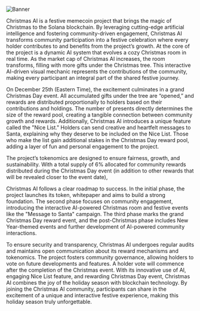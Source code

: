 ![Banner](https://github.com/user-attachments/assets/2f98b52f-09fe-4045-9341-7f5b4877bee4)

Christmas AI is a festive memecoin project that brings the magic of Christmas to the Solana blockchain. By leveraging cutting-edge artificial intelligence and fostering community-driven engagement, Christmas AI transforms community participation into a festive celebration where every holder contributes to and benefits from the project’s growth. At the core of the project is a dynamic AI system that evolves a cozy Christmas room in real time. As the market cap of Christmas AI increases, the room transforms, filling with more gifts under the Christmas tree. This interactive AI-driven visual mechanic represents the contributions of the community, making every participant an integral part of the shared festive journey.

On December 25th (Eastern Time), the excitement culminates in a grand Christmas Day event. All accumulated gifts under the tree are “opened,” and rewards are distributed proportionally to holders based on their contributions and holdings. The number of presents directly determines the size of the reward pool, creating a tangible connection between community growth and rewards. Additionally, Christmas AI introduces a unique feature called the "Nice List." Holders can send creative and heartfelt messages to Santa, explaining why they deserve to be included on the Nice List. Those who make the list gain additional stakes in the Christmas Day reward pool, adding a layer of fun and personal engagement to the project.

The project’s tokenomics are designed to ensure fairness, growth, and sustainability. With a total supply of 6% allocated for community rewards distributed during the Christmas Day event (in addition to other rewards that will be revealed closer to the event date),

Christmas AI follows a clear roadmap to success. In the initial phase, the project launches its token, whitepaper and aims to build a strong foundation. The second phase focuses on community engagement, introducing the interactive AI-powered Christmas room and festive events like the "Message to Santa" campaign. The third phase marks the grand Christmas Day reward event, and the post-Christmas phase includes New Year-themed events and further development of AI-powered community interactions.

To ensure security and transparency, Christmas AI undergoes regular audits and maintains open communication about its reward mechanisms and tokenomics. The project fosters community governance, allowing holders to vote on future developments and features. A holder vote will commence after the completion of the Christmas event. With its innovative use of AI, engaging Nice List feature, and rewarding Christmas Day event, Christmas AI combines the joy of the holiday season with blockchain technology. By joining the Christmas AI community, participants can share in the excitement of a unique and interactive festive experience, making this holiday season truly unforgettable.
